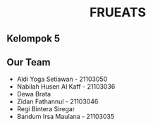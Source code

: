 
<h1 align="center">
  <br>
   FRUEATS
  <br>
</h1>

## Kelompok 5

## Our Team
- Aldi Yoga Setiawan  - 21103050
- Nabilah Husen Al Kaff - 21103036
- Dewa Brata
- Zidan Fathannul - 21103046
- Regi Bintera Siregar
- Bandum Irsa Maulana - 21103035

